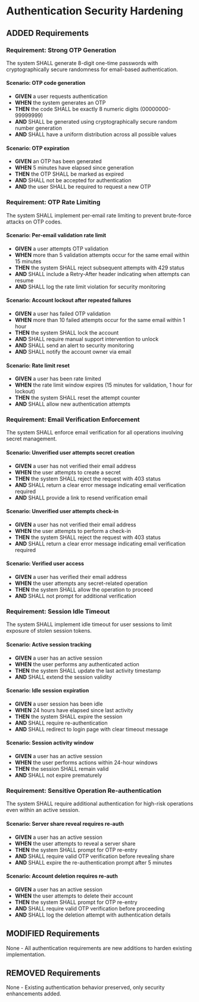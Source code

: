 # Authentication Security Hardening

## ADDED Requirements

### Requirement: Strong OTP Generation

The system SHALL generate 8-digit one-time passwords with cryptographically
secure randomness for email-based authentication.

#### Scenario: OTP code generation

- **GIVEN** a user requests authentication
- **WHEN** the system generates an OTP
- **THEN** the code SHALL be exactly 8 numeric digits (00000000-99999999)
- **AND** SHALL be generated using cryptographically secure random number
  generation
- **AND** SHALL have a uniform distribution across all possible values

#### Scenario: OTP expiration

- **GIVEN** an OTP has been generated
- **WHEN** 5 minutes have elapsed since generation
- **THEN** the OTP SHALL be marked as expired
- **AND** SHALL not be accepted for authentication
- **AND** the user SHALL be required to request a new OTP

### Requirement: OTP Rate Limiting

The system SHALL implement per-email rate limiting to prevent brute-force
attacks on OTP codes.

#### Scenario: Per-email validation rate limit

- **GIVEN** a user attempts OTP validation
- **WHEN** more than 5 validation attempts occur for the same email within 15
  minutes
- **THEN** the system SHALL reject subsequent attempts with 429 status
- **AND** SHALL include a Retry-After header indicating when attempts can resume
- **AND** SHALL log the rate limit violation for security monitoring

#### Scenario: Account lockout after repeated failures

- **GIVEN** a user has failed OTP validation
- **WHEN** more than 10 failed attempts occur for the same email within 1 hour
- **THEN** the system SHALL lock the account
- **AND** SHALL require manual support intervention to unlock
- **AND** SHALL send an alert to security monitoring
- **AND** SHALL notify the account owner via email

#### Scenario: Rate limit reset

- **GIVEN** a user has been rate limited
- **WHEN** the rate limit window expires (15 minutes for validation, 1 hour for
  lockout)
- **THEN** the system SHALL reset the attempt counter
- **AND** SHALL allow new authentication attempts

### Requirement: Email Verification Enforcement

The system SHALL enforce email verification for all operations involving secret
management.

#### Scenario: Unverified user attempts secret creation

- **GIVEN** a user has not verified their email address
- **WHEN** the user attempts to create a secret
- **THEN** the system SHALL reject the request with 403 status
- **AND** SHALL return a clear error message indicating email verification
  required
- **AND** SHALL provide a link to resend verification email

#### Scenario: Unverified user attempts check-in

- **GIVEN** a user has not verified their email address
- **WHEN** the user attempts to perform a check-in
- **THEN** the system SHALL reject the request with 403 status
- **AND** SHALL return a clear error message indicating email verification
  required

#### Scenario: Verified user access

- **GIVEN** a user has verified their email address
- **WHEN** the user attempts any secret-related operation
- **THEN** the system SHALL allow the operation to proceed
- **AND** SHALL not prompt for additional verification

### Requirement: Session Idle Timeout

The system SHALL implement idle timeout for user sessions to limit exposure of
stolen session tokens.

#### Scenario: Active session tracking

- **GIVEN** a user has an active session
- **WHEN** the user performs any authenticated action
- **THEN** the system SHALL update the last activity timestamp
- **AND** SHALL extend the session validity

#### Scenario: Idle session expiration

- **GIVEN** a user session has been idle
- **WHEN** 24 hours have elapsed since last activity
- **THEN** the system SHALL expire the session
- **AND** SHALL require re-authentication
- **AND** SHALL redirect to login page with clear timeout message

#### Scenario: Session activity window

- **GIVEN** a user has an active session
- **WHEN** the user performs actions within 24-hour windows
- **THEN** the session SHALL remain valid
- **AND** SHALL not expire prematurely

### Requirement: Sensitive Operation Re-authentication

The system SHALL require additional authentication for high-risk operations even
within an active session.

#### Scenario: Server share reveal requires re-auth

- **GIVEN** a user has an active session
- **WHEN** the user attempts to reveal a server share
- **THEN** the system SHALL prompt for OTP re-entry
- **AND** SHALL require valid OTP verification before revealing share
- **AND** SHALL expire the re-authentication prompt after 5 minutes

#### Scenario: Account deletion requires re-auth

- **GIVEN** a user has an active session
- **WHEN** the user attempts to delete their account
- **THEN** the system SHALL prompt for OTP re-entry
- **AND** SHALL require valid OTP verification before proceeding
- **AND** SHALL log the deletion attempt with authentication details

## MODIFIED Requirements

None - All authentication requirements are new additions to harden existing
implementation.

## REMOVED Requirements

None - Existing authentication behavior preserved, only security enhancements
added.
